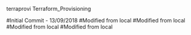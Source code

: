 terraprovi
Terraform_Provisioning

#Initial Commit - 13/09/2018
#Modified from local
#Modified from local
#Modified from local
#Modified from local
